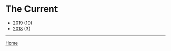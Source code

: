 # The Current

  * [2019](./the-current-2019.md/) (19)
  * [2018](./the-current-2018.md/) (3)
----

[Home](../)
